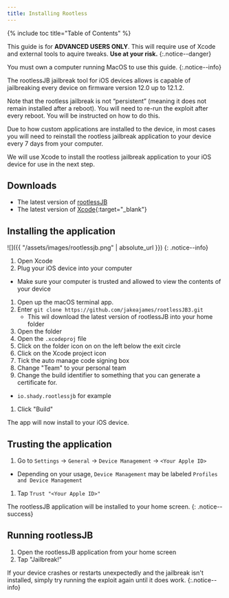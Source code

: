 ```yaml
---
title: Installing Rootless
---
```


{% include toc title="Table of Contents" %}

This guide is for **ADVANCED USERS ONLY**. This will require use of Xcode and external tools to aquire tweaks. **Use at your risk.**
{:.notice--danger}

You must own a computer running MacOS to use this guide.
{:.notice--info}

The rootlessJB jailbreak tool for iOS devices allows is capable of jailbreaking every device on firmware version 12.0 up to 12.1.2.

Note that the rootless jailbreak is not “persistent” (meaning it does not remain installed after a reboot). You will need to re-run the exploit after every reboot. You will be instructed on how to do this.

Due to how custom applications are installed to the device, in most cases you will need to reinstall the rootless jailbreak application to your device every 7 days from your computer.

We will use Xcode to install the rootless jailbreak application to your iOS device for use in the next step.

## Downloads

- The latest version of [rootlessJB](https://github.com/jakeajames/rootlessJB3)
- The latest version of [Xcode](https://developer.apple.com/xcode/){:target="_blank"}

## Installing the application

![]({{ "/assets/images/rootlessjb.png" | absolute_url }})
{: .notice--info}

1. Open Xcode
1. Plug your iOS device into your computer
  - Make sure your computer is trusted and allowed to view the contents of your device
1. Open up the macOS terminal app.
1. Enter `git clone https://github.com/jakeajames/rootlessJB3.git`
   - This wil download the latest version of rootlessJB into your home folder
1. Open the folder
1. Open the `.xcodeproj` file
1. Click on the folder icon on on the left below the exit circle
1. Click on the Xcode project icon
1. Tick the auto manage code signing box
1. Change "Team" to your personal team
1. Change the build identifier to something that you can generate a certificate for.
  - `io.shady.rootlessjb` for example
1. Click "Build"

The app will now install to your iOS device.

## Trusting the application

1. Go to `Settings` -> `General` -> `Device Management` -> `<Your Apple ID>`
  - Depending on your usage, `Device Management` may be labeled `Profiles and Device Management`
1. Tap `Trust "<Your Apple ID>"`

The rootlessJB application will be installed to your home screen.
{: .notice--success}

## Running rootlessJB

1. Open the rootlessJB application from your home screen
1. Tap "Jailbreak!"

If your device crashes or restarts unexpectedly and the jailbreak isn't installed, simply try running the exploit again until it does work.
{:.notice--info}
